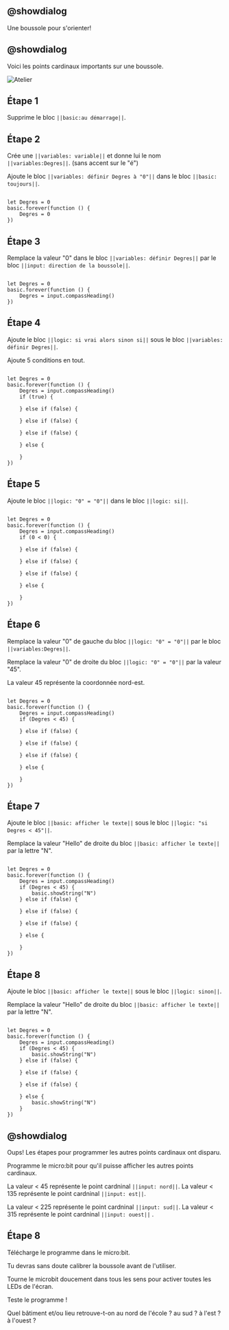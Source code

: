 ## @showdialog

Une boussole pour s'orienter!

## @showdialog

Voici les points cardinaux importants sur une boussole.

![Atelier](https://cdn.sanity.io/images/ajwvhvgo/production/c1ba4627f246bc638f48cd51afb80342fd1db540-2019x1878.png?w=653&q=80&fit=max&auto=format)

## Étape 1

Supprime le bloc ``||basic:au démarrage||``.

## Étape 2

Crée une ``||variables: variable||`` et donne lui le nom ``||variables:Degres||``. (sans accent sur le "é")

Ajoute le bloc ``||variables: définir Degres à "0"||`` dans le bloc ``||basic: toujours||``.

```blocks

let Degres = 0
basic.forever(function () {
    Degres = 0
})

```

## Étape 3

Remplace la valeur "0" dans le bloc ``||variables: définir Degres||`` par le bloc ``||input: direction de la boussole||``.


```blocks

let Degres = 0
basic.forever(function () {
    Degres = input.compassHeading()
})

```

## Étape 4

Ajoute le bloc ``||logic: si vrai alors sinon si||`` sous le bloc ``||variables: définir Degres||``.

Ajoute 5 conditions en tout.

```blocks

let Degres = 0
basic.forever(function () {
    Degres = input.compassHeading()
    if (true) {
    	
    } else if (false) {
    	
    } else if (false) {

    } else if (false) {

    } else {
    	
    }
})

```

## Étape 5

Ajoute le bloc ``||logic: "0" = "0"||`` dans le bloc ``||logic: si||``.

```blocks

let Degres = 0
basic.forever(function () {
    Degres = input.compassHeading()
    if (0 < 0) {
    	
    } else if (false) {
    	
    } else if (false) {

    } else if (false) {
    	
    } else {
    	
    }
})

```

## Étape 6

Remplace la valeur "0" de gauche du bloc ``||logic: "0" = "0"||`` par le bloc ``||variables:Degres||``.

Remplace la valeur "0" de droite du bloc ``||logic: "0" = "0"||`` par la valeur "45".

La valeur 45 représente la coordonnée nord-est.

```blocks

let Degres = 0
basic.forever(function () {
    Degres = input.compassHeading()
    if (Degres < 45) {
    	
    } else if (false) {

    } else if (false) {

    } else if (false) {
    	
    } else {
    	
    }
})

```

## Étape 7

Ajoute le bloc ``||basic: afficher le texte||`` sous le bloc ``||logic: "si Degres < 45"||``.

Remplace la valeur "Hello" de droite du bloc ``||basic: afficher le texte||`` par la lettre "N".

```blocks

let Degres = 0
basic.forever(function () {
    Degres = input.compassHeading()
    if (Degres < 45) {
        basic.showString("N")
    } else if (false) {

    } else if (false) {

    } else if (false) {
    	
    } else {
    	
    }
})

```

## Étape 8

Ajoute le bloc ``||basic: afficher le texte||`` sous le bloc ``||logic: sinon||``.

Remplace la valeur "Hello" de droite du bloc ``||basic: afficher le texte||`` par la lettre "N".

```blocks

let Degres = 0
basic.forever(function () {
    Degres = input.compassHeading()
    if (Degres < 45) {
        basic.showString("N")
    } else if (false) {

    } else if (false) {
    	
    } else if (false) {
    	
    } else {
        basic.showString("N")
    }
})

```

## @showdialog

Oups! Les étapes pour programmer les autres points cardinaux ont disparu.

Programme le micro:bit pour qu'il puisse afficher les autres points cardinaux.

La valeur < 45 représente le point cardninal ``||input: nord||``. La valeur < 135 représente le point cardninal ``||input: est||``.

La valeur < 225 représente le point cardninal ``||input: sud||``. La valeur < 315 représente le point cardninal ``||input: ouest||`` .

## Étape 8

Télécharge le programme dans le micro:bit.

Tu devras sans doute calibrer la boussole avant de l'utiliser.

Tourne le microbit doucement dans tous les sens pour activer toutes les LEDs de l'écran.

Teste le programme ! 

Quel bâtiment et/ou lieu retrouve-t-on au nord de l'école ? au sud ? à l'est ? à l'ouest ?